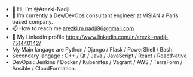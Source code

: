 - 👋 Hi, I’m @Arezki-Nadji
- 🌱 I’m currently a Dev/DevOps consultant engineer at VISIAN a Paris based company.
- 📫 How to reach me arezki.m.nadji96@gmail.com
- :link: My LinkedIn profile https://www.linkedin.com/in/arezki-nadji-751440142/
- My Main langage are Python / Django / Flask / PowerShell / Bash.
- Secondary langage : C++ / Qt / Java / JavaScript / React / ReactNative
- DevOps : Jenkins / Docker / Kuberntes / Vagrant / AWS / TerraForm / Ansible / CloudFormation.

